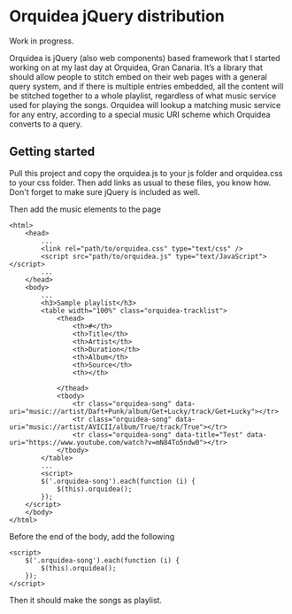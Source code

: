 # Orquidea jQuery distribution

Work in progress.

Orquidea is jQuery (also web components) based framework that I started working on at my last day at Orquidea, Gran Canaria. It’s a library that should allow people to stitch embed on their web pages with a general query system, and if there is multiple entries embedded, all the content will be stitched together to a whole playlist, regardless of what music service used for playing the songs. Orquidea will lookup a matching music service for any entry, according to a special music URI scheme which Orquidea converts to a query.

## Getting started

Pull this project and copy the orquidea.js to your js folder and orquidea.css to your css folder. Then add links as usual to these files, you know how. Don't forget to make sure jQuery is included as well.

Then add the music elements to the page

 	<html>
 		<head>
 			...
 			<link rel="path/to/orquidea.css" type="text/css" />
 			<script src="path/to/orquidea.js" type="text/JavaScript"></script>
 			...
 		</head>
 		<body>
 			...
 			<h3>Sample playlist</h3>
 			<table width="100%" class="orquidea-tracklist">
				<thead>
					<th>#</th>
					<th>Title</th>
					<th>Artist</th>
					<th>Duration</th>
					<th>Album</th>
					<th>Source</th>
					<th></th>

				</thead>
				<tbody>
					<tr class="orquidea-song" data-uri="music://artist/Daft+Punk/album/Get+Lucky/track/Get+Lucky"></tr>
					<tr class="orquidea-song" data-uri="music://artist/AVICII/album/True/track/True"></tr>
					<tr class="orquidea-song" data-title="Test" data-uri="https://www.youtube.com/watch?v=mN84To5ndw0"></tr>
				</tbody>
			</table>
			...
			<script>
			$('.orquidea-song').each(function (i) {
				$(this).orquidea();
			});
		</script>
		</body>
	</html>

Before the end of the body, add	the following

	<script>
		$('.orquidea-song').each(function (i) {
			$(this).orquidea();
		});
	</script>

Then it should make the songs as playlist.
